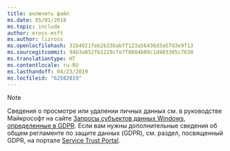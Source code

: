 ```yaml
---
title: включить файл
ms.date: 05/01/2018
ms.topic: include
author: eross-msft
ms.author: lizross
ms.openlocfilehash: 31b4021feb2b33babff123a56436d3a57d3e9f13
ms.sourcegitcommit: 94b3a052fb1229c7e7f8804b09c1d403385c7630
ms.translationtype: HT
ms.contentlocale: ru-RU
ms.lasthandoff: 04/23/2019
ms.locfileid: "62582019"
---
```

> [!NOTE]
> Сведения о просмотре или удалении личных данных см. в руководстве Майкрософт на сайте [Запросы субъектов данных Windows, определенные в GDPR](/microsoft-365/compliance/gdpr-dsr-windows). Если вам нужны дополнительные сведения об общем регламенте по защите данных (GDPR), см. раздел, посвященный GDPR, на портале [Service Trust Portal](https://servicetrust.microsoft.com/ViewPage/GDPRGetStarted).

[//]: # (22/5/2018: хотя этот файл может быть утерян, не удаляйте его.)